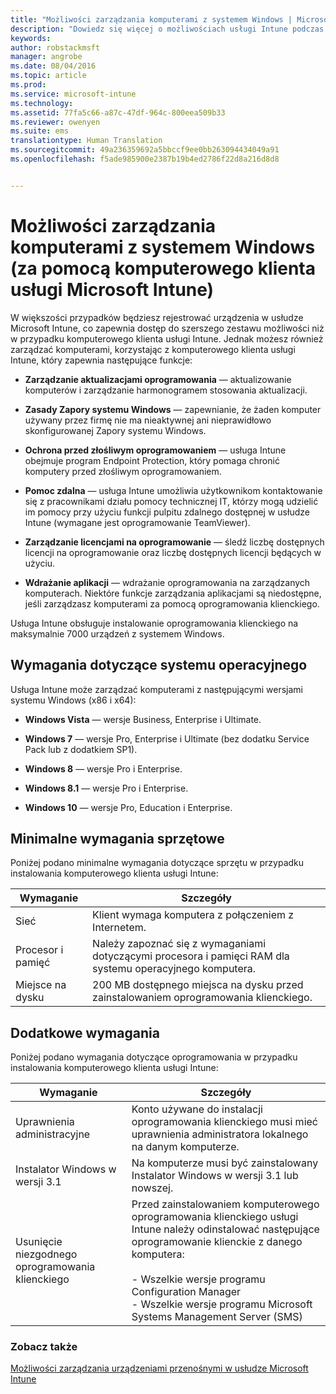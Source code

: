 ```yaml
---
title: "Możliwości zarządzania komputerami z systemem Windows | Microsoft Intune"
description: "Dowiedz się więcej o możliwościach usługi Intune podczas zarządzania komputerami z systemem Windows przy użyciu oprogramowania klienckiego usługi Intune."
keywords: 
author: robstackmsft
manager: angrobe
ms.date: 08/04/2016
ms.topic: article
ms.prod: 
ms.service: microsoft-intune
ms.technology: 
ms.assetid: 77fa5c66-a87c-47df-964c-800eea509b33
ms.reviewer: owenyen
ms.suite: ems
translationtype: Human Translation
ms.sourcegitcommit: 49a236359692a5bbccf9ee0bb263094434049a91
ms.openlocfilehash: f5ade985900e2387b19b4ed2786f22d8a216d8d8


---
```


# Możliwości zarządzania komputerami z systemem Windows (za pomocą komputerowego klienta usługi Microsoft Intune)
W większości przypadków będziesz rejestrować urządzenia w usłudze Microsoft Intune, co zapewnia dostęp do szerszego zestawu możliwości niż w przypadku komputerowego klienta usługi Intune. Jednak możesz również zarządzać komputerami, korzystając z komputerowego klienta usługi Intune, który zapewnia następujące funkcje:

-   **Zarządzanie aktualizacjami oprogramowania** — aktualizowanie komputerów i zarządzanie harmonogramem stosowania aktualizacji.

-   **Zasady Zapory systemu Windows** — zapewnianie, że żaden komputer używany przez firmę nie ma nieaktywnej ani nieprawidłowo skonfigurowanej Zapory systemu Windows.

-   **Ochrona przed złośliwym oprogramowaniem** — usługa Intune obejmuje program Endpoint Protection, który pomaga chronić komputery przed złośliwym oprogramowaniem.

-   **Pomoc zdalna** — usługa Intune umożliwia użytkownikom kontaktowanie się z pracownikami działu pomocy technicznej IT, którzy mogą udzielić im pomocy przy użyciu funkcji pulpitu zdalnego dostępnej w usłudze Intune (wymagane jest oprogramowanie TeamViewer).

-   **Zarządzanie licencjami na oprogramowanie** — śledź liczbę dostępnych licencji na oprogramowanie oraz liczbę dostępnych licencji będących w użyciu.
-   **Wdrażanie aplikacji** — wdrażanie oprogramowania na zarządzanych komputerach. Niektóre funkcje zarządzania aplikacjami są niedostępne, jeśli zarządzasz komputerami za pomocą oprogramowania klienckiego.


Usługa Intune obsługuje instalowanie oprogramowania klienckiego na maksymalnie 7000 urządzeń z systemem Windows.

## Wymagania dotyczące systemu operacyjnego
Usługa Intune może zarządzać komputerami z następującymi wersjami systemu Windows (x86 i x64):


-   **Windows Vista** — wersje Business, Enterprise i Ultimate.

-   **Windows 7** — wersje Pro, Enterprise i Ultimate (bez dodatku Service Pack lub z dodatkiem SP1).

-   **Windows 8** — wersje Pro i Enterprise.

-   **Windows 8.1** — wersje Pro i Enterprise.

- **Windows 10** — wersje Pro, Education i Enterprise.


## Minimalne wymagania sprzętowe
Poniżej podano minimalne wymagania dotyczące sprzętu w przypadku instalowania komputerowego klienta usługi Intune:

|Wymaganie|Szczegóły|
|---------------|--------------------|
|Sieć|Klient wymaga komputera z połączeniem z Internetem.|
|Procesor i pamięć|Należy zapoznać się z wymaganiami dotyczącymi procesora i pamięci RAM dla systemu operacyjnego komputera.|
|Miejsce na dysku|200 MB dostępnego miejsca na dysku przed zainstalowaniem oprogramowania klienckiego.|

## Dodatkowe wymagania
Poniżej podano wymagania dotyczące oprogramowania w przypadku instalowania komputerowego klienta usługi Intune:

|Wymaganie|Szczegóły|
|---------------|--------------------|
|Uprawnienia administracyjne|Konto używane do instalacji oprogramowania klienckiego musi mieć uprawnienia administratora lokalnego na danym komputerze.|
|Instalator Windows w wersji 3.1|Na komputerze musi być zainstalowany Instalator Windows w wersji 3.1 lub nowszej.|
|Usunięcie niezgodnego oprogramowania klienckiego|Przed zainstalowaniem komputerowego oprogramowania klienckiego usługi Intune należy odinstalować następujące oprogramowanie klienckie z danego komputera:<br /><br />- Wszelkie wersje programu Configuration Manager<br />- Wszelkie wersje programu Microsoft Systems Management Server (SMS)|

### Zobacz także
[Możliwości zarządzania urządzeniami przenośnymi w usłudze Microsoft Intune](./mobile-device-management-capabilities-in-microsoft-intune.md)



<!--HONumber=Aug16_HO1-->


